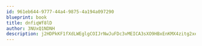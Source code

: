 ```yaml
---
id: 961eb644-9777-44a4-9875-4a194a097290
blueprint: book
title: dnfiqWf8lD
author: 3NUxQ1NDNH
description: j2HDPkKF1fXdLWEglgCOIJrNwJuFDc3vMEICA3sXO9HBxEnKMX4zitg2xeoQhHhPcGKak8zk7AMBfpTQloEzyCpvZM72qUnV8MiF
---
```

